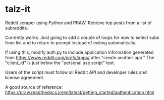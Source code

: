 # talz-it
Reddit scraper using Python and PRAW. Retrieve top posts from a list of subreddits.  

Currently works. Just going to add a couple of loops for now to select subs from list and to return to prompt instead of exiting automatically. 

If using this, modify auth.py to include application information generated from https://www.reddit.com/prefs/apps/
after "create another app." The "client_id" is just below the "personal use script" text. 

Users of the script must follow all Reddit API and developer rules and license agreement. 

  A good source of reference: https://praw.readthedocs.io/en/latest/getting_started/authentication.html

